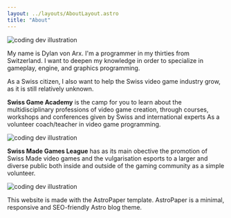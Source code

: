```yaml
---
layout: ../layouts/AboutLayout.astro
title: "About"
---
```


<div>
  <img src="/assets/MyFace.jpg" class="sm:w-1/2 mx-auto" alt="coding dev illustration">
</div>

My name is Dylan von Arx. I'm a programmer in my thirties from Switzerland. I want to deepen my knowledge in order to specialize in gameplay, engine, and graphics programming. 

As a Swiss citizen, I also want to help the Swiss video game industry grow, as it is still relatively unknown.


<b>Swiss Game Academy</b> is the camp for you to learn about the multidisciplinary professions of video game creation, through courses, workshops and conferences given by Swiss and international experts As a volunteer coach/teacher in video game programming.
<div>
  <img src="/assets/swissMade.jpg" class="mx-auto" alt="coding dev illustration">
</div>

<b>Swiss Made Games League</b> has as its main obective the promotion of Swiss Made video games and the vulgarisation esports to a larger and diverse public both inside and outside of the gaming community as a simple volunteer.
<div>
  <img src="/assets/SGA2022-27.webp" class="mx-auto" alt="coding dev illustration">
</div>




This website is made with the AstroPaper template. AstroPaper is a minimal, responsive and SEO-friendly Astro blog theme.